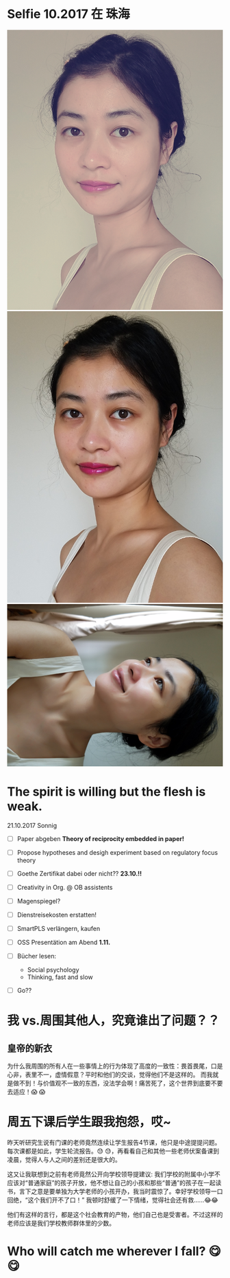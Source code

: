 # Selfie 10.2017 在 珠海

![Image](https://github.com/tsing1129/YY/blob/master/20171005_131045.jpg?raw=true)
![Image](https://github.com/tsing1129/YY/blob/master/20171005_130708.jpg?raw=true)
![Image](https://github.com/tsing1129/YY/blob/master/20171002_074708.jpg?raw=true)


# The spirit is willing but the flesh is weak.
21.10.2017  Sonnig
- [ ] Paper abgeben __**Theory of reciprocity embedded in paper!**__
- [ ] Propose hypotheses and desigh experiment based on regulatory focus theory
- [ ] Goethe Zertifikat dabei oder nicht?? __**23.10.!!**__
- [ ] Creativity in Org. @ OB assistents
- [ ] Magenspiegel?
- [ ] Dienstreisekosten erstatten!
- [ ] SmartPLS verlängern, kaufen
- [ ] OSS Presentätion am Abend __**1.11.**__
- [ ] Bücher lesen: 
  * Social psychology 
  * Thinking, fast and slow
- [ ] Go??  


# 我 vs.周围其他人，究竟谁出了问题？？
## 皇帝的新衣
为什么我周围的所有人在一些事情上的行为体现了高度的一致性：畏首畏尾，口是心非，表里不一，虚情假意？平时和他们的交谈，觉得他们不是这样的。
而我就是做不到！与价值观不一致的东西，没法学会啊！痛苦死了，这个世界到底要不要去适应！:scream: :scream:






# 周五下课后学生跟我抱怨，哎~

昨天听研究生说有门课的老师竟然连续让学生报告4节课，他只是中途提提问题。每次课都是如此，学生轮流报告。:sweat: :sweat:，再看看自己和其他一些老师伏案备课到凌晨，觉得人与人之间的差别还是很大的。

这又让我联想到之前有老师竟然公开向学校领导提建议: 我们学校的附属中小学不应该对“普通家庭”的孩子开放，他不想让自己的小孩和那些“普通”的孩子在一起读书，言下之意是要单独为大学老师的小孩开办，我当时震惊了。幸好学校领导一口回绝，“这个我们开不了口！” 我顿时舒缓了一下情绪，觉得社会还有救......:joy::joy:

他们有这样的言行，都是这个社会教育的产物，他们自己也是受害者。不过这样的老师应该是我们学校教师群体里的少数。



# Who will catch me wherever I fall? :yum: :yum:




